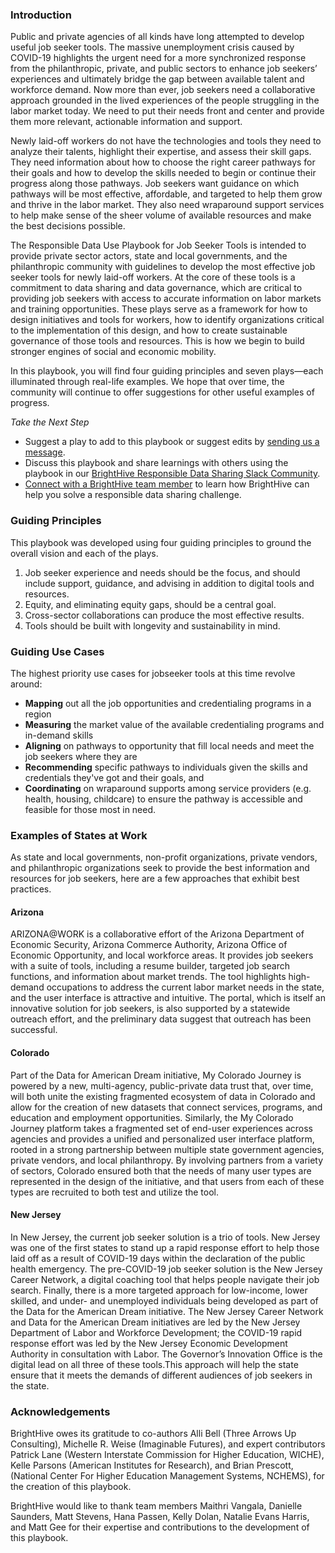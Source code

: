 ### Introduction
Public and private agencies of all kinds have long attempted to develop useful job seeker tools. The massive unemployment crisis caused by COVID-19 highlights the urgent need for a more synchronized response from the philanthropic, private, and public sectors to enhance job seekers’ experiences and ultimately bridge the gap between available talent and workforce demand. Now more than ever, job seekers need a collaborative approach grounded in the lived experiences of the people struggling in the labor market today. We need to put their needs front and center and provide them more relevant, actionable information and support. 

Newly laid-off workers do not have the technologies and tools they need to analyze their talents, highlight their expertise, and assess their skill gaps. They need information about how to choose the right career pathways for their goals and how to develop the skills needed to begin or continue their progress along those pathways. Job seekers want guidance on which pathways will be most effective, affordable, and targeted to help them grow and thrive in the labor market. They also need wraparound support services to help make sense of the sheer volume of available resources and make the best decisions possible.

The Responsible Data Use Playbook for Job Seeker Tools is intended to provide private sector actors, state and local governments, and the philanthropic community with guidelines to develop the most effective job seeker tools for newly laid-off workers. At the core of these tools is a commitment to data sharing and data governance, which are critical to providing job seekers with access to accurate information on labor markets and training opportunities. These plays serve as a framework for how to design initiatives and tools for workers, how to identify organizations critical to the implementation of this design, and how to create sustainable governance of those tools and resources. This is how we begin to build stronger engines of social and economic mobility. 

In this playbook, you will find four guiding principles and seven plays—each illuminated through real-life examples. We hope that over time, the community will continue to offer suggestions for other useful examples of progress.

*Take the Next Step*
- Suggest a play to add to this playbook or suggest edits by [sending us a message](https://brighthive.io/make-a-playbook-suggestion/).
- Discuss this playbook and share learnings with others using the playbook in our [BrightHive Responsible Data Sharing Slack Community](https://brighthive.io/slack-community-signup/).
- [Connect with a BrightHive team member](https://brighthive.io/playbook-next-steps/) to learn how BrightHive can help you solve a responsible data sharing challenge.

### Guiding Principles
This playbook was developed using four guiding principles to ground the overall vision and each of the plays. 
1. Job seeker experience and needs should be the focus, and should include support, guidance, and advising in addition to digital tools and resources.
2. Equity, and eliminating equity gaps, should be a central goal.
3. Cross-sector collaborations can produce the most effective results.
4. Tools should be built with longevity and sustainability in mind. 

### Guiding Use Cases
The highest priority use cases for jobseeker tools at this time revolve around: 
- **Mapping** out all the job opportunities and credentialing programs in a region
- **Measuring** the market value of the available credentialing programs and in-demand skills
- **Aligning** on pathways to opportunity that fill local needs and meet the job seekers where they are 
- **Recommending** specific pathways to individuals given the skills and credentials they've got and their goals, and 
- **Coordinating** on wraparound supports among service providers (e.g. health, housing, childcare) to ensure the pathway is accessible and feasible for those most in need.

### Examples of States at Work
As state and local governments, non-profit organizations, private vendors, and philanthropic organizations seek to provide the best information and resources for job seekers, here are a few approaches that exhibit best practices.

#### Arizona
ARIZONA@WORK is a collaborative effort of the Arizona Department of Economic Security, Arizona Commerce Authority, Arizona Office of Economic Opportunity, and local workforce areas. It provides job seekers with a suite of tools, including a resume builder, targeted job search functions, and information about market trends. The tool highlights high-demand occupations to address the current labor market needs in the state, and the user interface is attractive and intuitive. The portal, which is itself an innovative solution for job seekers, is also supported by a statewide outreach effort, and the preliminary data suggest that outreach has been successful.

#### Colorado
Part of the Data for American Dream initiative, My Colorado Journey is powered by a new, multi-agency, public-private data trust that, over time, will both unite the existing fragmented ecosystem of data in Colorado and allow for the creation of new datasets that connect services, programs, and education and employment opportunities. Similarly, the My Colorado Journey platform takes a fragmented set of end-user experiences across agencies and provides a unified and personalized user interface platform, rooted in a strong partnership between multiple state government agencies, private vendors, and local philanthropy. By involving partners from a variety of sectors, Colorado ensured both that the needs of many user types are represented in the design of the initiative, and that users from each of these types are recruited to both test and utilize the tool. 

#### New Jersey
In New Jersey, the current job seeker solution is a trio of tools. New Jersey was one of the first states to stand up a rapid response effort to help those laid off as a result of COVID-19 days within the declaration of the public health emergency. The pre-COVID-19 job seeker solution is the New Jersey Career Network, a digital coaching tool that helps people navigate their job search. Finally, there is a more targeted approach for low-income, lower skilled, and under- and unemployed individuals being developed as part of the Data for the American Dream initiative. The New Jersey Career Network and Data for the American Dream initiatives are led by the New Jersey Department of Labor and Workforce Development; the COVID-19 rapid response effort was led by the New Jersey Economic Development Authority in consultation with Labor. The Governor’s Innovation Office is the digital lead on all three of these tools.This approach will help the state ensure that it meets the demands of different audiences of job seekers in the state.

### Acknowledgements
BrightHive owes its gratitude to co-authors Alli Bell (Three Arrows Up Consulting), Michelle R. Weise (Imaginable Futures), and expert contributors Patrick Lane (Western Interstate Commission for Higher Education, WICHE), Kelle Parsons (American Institutes for Research), and Brian Prescott, (National Center For Higher Education Management Systems, NCHEMS), for the creation of this playbook.

BrightHive would like to thank team members Maithri Vangala, Danielle Saunders, Matt Stevens, Hana Passen, Kelly Dolan, Natalie Evans Harris, and Matt Gee for their expertise and contributions to the development of this playbook.

